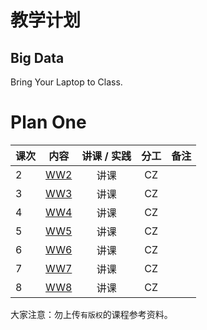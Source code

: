 # 教学计划

## Big Data

Bring Your Laptop to Class. 

# Plan One

| 课次     |  内容    | 讲课 / 实践     |  分工  |备注       |
| :---      |   :----:    |   :----:    |    :----:    |       ---: |
|   2       | [WW2](./WW2/WW2-Plan.md) |  讲课    |     CZ     |         |
|   3       | [WW3](./WW3/WW3-Plan.md) |  讲课    |     CZ     |         |
|   4       | [WW4](./WW4/WW4-Plan.md) |  讲课    |     CZ     |         |
|   5       | [WW5](./WW5/WW5-Plan.md) |  讲课    |     CZ     |         |
|   6       | [WW6](./WW6/WW6-Plan.md) |  讲课    |     CZ     |         |
|   7       | [WW7](./WW7/WW7-Plan.md) |  讲课    |     CZ     |         |
|   8       | [WW8](./WW8/WW8-Plan.md) |  讲课    |     CZ     |         |





大家注意：勿上传``有版权``的课程参考资料。
